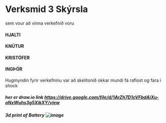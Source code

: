 # Verksmid 3 Skýrsla

sem vour að vinna verkefnið voru
#### HJALTI
#### KNÚTUR
#### KRISTÓFER
#### INGÞÓR
Hugmyndin fyrir verkefninu var að skelitonið okkar mundi fá raflost og fara i shock
##### her er draw.io link https://drive.google.com/file/d/1ArZh7D1cVFbdAiXu-oNxWuhs3g5XikXY/view
##### 3d print af Battery ![image](https://github.com/Supermage6/Verksmid/assets/55285659/51a17140-4a1b-4b67-8b86-bf25e372de01)

